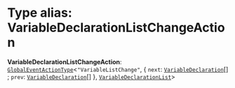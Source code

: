 # Type alias: VariableDeclarationListChangeAction

**VariableDeclarationListChangeAction**: [`GlobalEventActionType`](/en/auto-docs/editor/interfaces/GlobalEventActionType.md)<`"VariableListChange"`, { `next`: [`VariableDeclaration`](/en/auto-docs/editor/classes/VariableDeclaration.md)\[] ; `prev`: [`VariableDeclaration`](/en/auto-docs/editor/classes/VariableDeclaration.md)\[]  }, [`VariableDeclarationList`](/en/auto-docs/editor/classes/VariableDeclarationList.md)>
